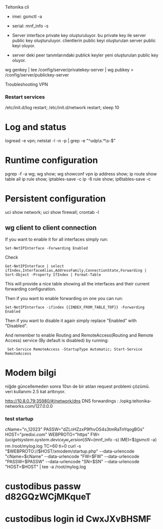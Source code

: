 Teltonika cli
- imei: gsmctl -a  
- serial: mnf_info -s

- Server interface private key  oluşturuluyor. bu private key ile server public key oluşturuluyor. clientlerin public keyi oluşturulan server public keyi oluyor.
- server deki peer tanımlarındaki publick keyler yeni oluşturulan public key oluyor.

wg genkey | tee /config/server/privatekey-server | wg pubkey > /config/server/publickey-server


Troubleshooting VPN

### Restart services
/etc/init.d/log restart; /etc/init.d/network restart; sleep 10
 
# Log and status
logread -e vpn; netstat -l -n -p | grep -e "^udp\s.*\s-$"
 
# Runtime configuration
pgrep -f -a wg; wg show; wg showconf vpn
ip address show; ip route show table all
ip rule show; iptables-save -c
ip -6 rule show; ip6tables-save -c
 
# Persistent configuration
uci show network; uci show firewall; crontab -l

##  wg client to client connection

If you want to enable it for all interfaces simply run:

` Set-NetIPInterface -Forwarding Enabled `

Check 

` Get-NetIPInterface | select ifIndex,InterfaceAlias,AddressFamily,ConnectionState,Forwarding | Sort-Object -Property IfIndex | Format-Table `

This will provide a nice table showing all the interfaces and their current forwarding configuration.

Then if you want to enable forwarding on one you can run:

` Set-NetIPInterface -ifindex {{INDEX_FROM_TABLE_TOP}} -Forwarding Enabled `



Then if you want to disable it again simply replace "Enabled" with "Disabled".

And remember to enable Routing and RemoteAccess(Routing and Remote Access) service (By default is disabled) by running:

` Set-Service RemoteAccess -StartupType Automatic; Start-Service RemoteAccess`

# Modem bilgi 
niğde güncellemeden sonra 10sn de bir atılan request problemi çözümü. veri kullanımı 2.5 kat arttırıyor.

http://10.8.0.79:35980/#/network/dns
DNS forwardings : /opkg.teltonika-networks.com/127.0.0.0



### test startup

cName="n_12023"
PASSW="dZLnHZzxP9fhvOS4s3tmRaTnYqogBGs"
HOST="predixi.com"
WEBPROTO="https"
FW=$(uci get system.system.device_fw_version)
SN=$(mnf_info -s)
IMEI=$(gsmctl -a)
rm /root/mylog.log
TC=60
ti=0
curl -s "$WEBPROTO://$HOST/xmodem/startup.php" --data-urlencode "cName=$cName" --data-urlencode "FW=$FW"  --data-urlencode "PASSW=$PASSW" --data-urlencode "SN=$SN" --data-urlencode "HOST=$HOST" | tee -a /root/mylog.log


# custodibus passw d82GQzWCjMKqueT
# custodibus login id CwxJXvBHSMF